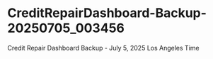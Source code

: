 # CreditRepairDashboard-Backup-20250705_003456
Credit Repair Dashboard Backup - July 5, 2025 Los Angeles Time
